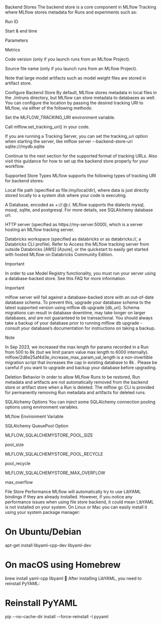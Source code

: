 Backend Stores
The backend store is a core component in MLflow Tracking where MLflow stores metadata for Runs and experiments such as:

Run ID

Start & end time

Parameters

Metrics

Code version (only if you launch runs from an MLflow Project).

Source file name (only if you launch runs from an MLflow Project).

Note that large model artifacts such as model weight files are stored in artifact store.

Configure Backend Store
By default, MLflow stores metadata in local files in the ./mlruns directory, but MLflow can store metadata to databases as well. You can configure the location by passing the desired tracking URI to MLflow, via either of the following methods:

Set the MLFLOW_TRACKING_URI environment variable.

Call mlflow.set_tracking_uri() in your code.

If you are running a Tracking Server, you can set the tracking_uri option when starting the server, like mlflow server --backend-store-uri sqlite:///mydb.sqlite

Continue to the next section for the supported format of tracking URLs. Also visit this guidance for how to set up the backend store properly for your workflow.

Supported Store Types
MLflow supports the following types of tracking URI for backend stores:

Local file path (specified as file:/my/local/dir), where data is just directly stored locally to a system disk where your code is executing.

A Database, encoded as <dialect>+<driver>://<username>:<password>@<host>:<port>/<database>. MLflow supports the dialects mysql, mssql, sqlite, and postgresql. For more details, see SQLAlchemy database uri.

HTTP server (specified as https://my-server:5000), which is a server hosting an MLflow tracking server.

Databricks workspace (specified as databricks or as databricks://<profileName>, a Databricks CLI profile). Refer to Access the MLflow tracking server from outside Databricks [AWS] [Azure], or the quickstart to easily get started with hosted MLflow on Databricks Community Edition.

Important

In order to use Model Registry functionality, you must run your server using a database-backed store. See this FAQ for more information.

Important

mlflow server will fail against a database-backed store with an out-of-date database schema. To prevent this, upgrade your database schema to the latest supported version using mlflow db upgrade [db_uri]. Schema migrations can result in database downtime, may take longer on larger databases, and are not guaranteed to be transactional. You should always take a backup of your database prior to running mlflow db upgrade - consult your database’s documentation for instructions on taking a backup.

Note

In Sep 2023, we increased the max length for params recorded in a Run from 500 to 8k (but we limit param value max length to 6000 internally). mlflow/2d6e25af4d3e_increase_max_param_val_length is a non-invertible migration script that increases the cap in existing database to 8k . Please be careful if you want to upgrade and backup your database before upgrading.

Deletion Behavior
In order to allow MLflow Runs to be restored, Run metadata and artifacts are not automatically removed from the backend store or artifact store when a Run is deleted. The mlflow gc CLI is provided for permanently removing Run metadata and artifacts for deleted runs.

SQLAlchemy Options
You can inject some SQLAlchemy connection pooling options using environment variables.

MLflow Environment Variable

SQLAlchemy QueuePool Option

MLFLOW_SQLALCHEMYSTORE_POOL_SIZE

pool_size

MLFLOW_SQLALCHEMYSTORE_POOL_RECYCLE

pool_recycle

MLFLOW_SQLALCHEMYSTORE_MAX_OVERFLOW

max_overflow

File Store Performance
MLflow will automatically try to use LibYAML bindings if they are already installed. However, if you notice any performance issues when using file store backend, it could mean LibYAML is not installed on your system. On Linux or Mac you can easily install it using your system package manager:

# On Ubuntu/Debian
apt-get install libyaml-cpp-dev libyaml-dev

# On macOS using Homebrew
brew install yaml-cpp libyaml

After installing LibYAML, you need to reinstall PyYAML:

# Reinstall PyYAML
pip --no-cache-dir install --force-reinstall -I pyyaml